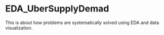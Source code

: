 # EDA_UberSupplyDemad
This is about how problems are systematically solved using EDA and data visualization.
